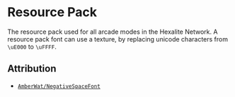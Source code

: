 # Resource Pack

The resource pack used for all arcade modes in the Hexalite Network. A resource pack font can use a texture, by replacing unicode characters from `\uE000` to `\uFFFF`.

## Attribution

* [`AmberWat/NegativeSpaceFont`](https://github.com/AmberWat/NegativeSpaceFont)
